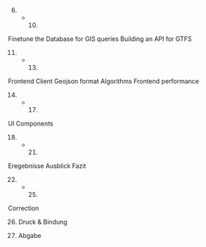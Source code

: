 6. - 10. 
  Finetune the Database for GIS queries
  Building an API for GTFS

11. - 13.
  Frontend Client
  Geojson format
  Algorithms
  Frontend performance

14. - 17.
  UI Components

18. - 21.
  Eregebnisse
  Ausblick
  Fazit

22. - 25.
  Correction

26. Druck & Bindung

29. Abgabe